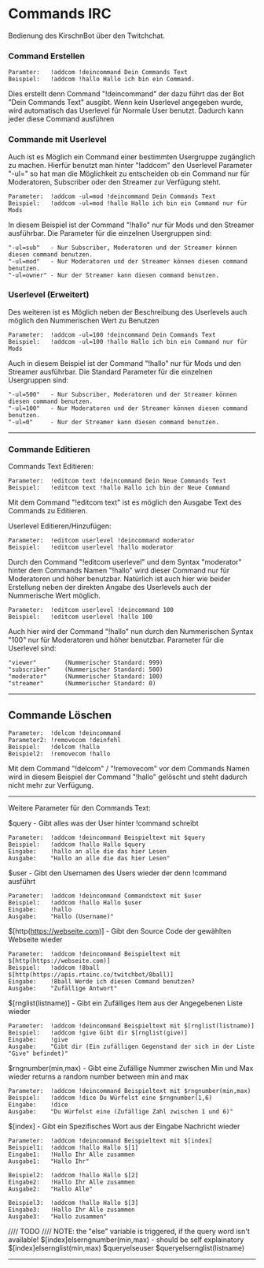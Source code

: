 # Commands IRC
Bedienung des KirschnBot über den Twitchchat.

### Command Erstellen
	Paramter:	!addcom !deincommand Dein Commands Text
	Beispiel:	!addcom !hallo Hallo ich bin ein Command.

Dies erstellt denn Command "!deincommand" der dazu führt das der Bot "Dein Commands Text" ausgibt.
Wenn kein Userlevel angegeben wurde, wird automatisch das Userlevel für Normale User benutzt.
Dadurch kann jeder diese Command ausführen


### Commande mit Userlevel
Auch ist es Möglich ein Command einer bestimmten Usergruppe zugänglich zu machen.
Hierfür benutzt man hinter "!addcom" den Userlevel Parameter "-ul=" so hat man die Möglichkeit zu entscheiden ob ein Command nur für Moderatoren, Subscriber oder den Streamer zur Verfügung steht.

	Parameter:	!addcom -ul=mod !deincommand Dein Commands Text
	Beispiel:	!addcom -ul=mod !hallo Hallo ich bin ein Command nur für Mods

In diesem Beispiel ist der Command "!hallo" nur für Mods und den Streamer ausführbar.
Die Parameter für die einzelnen Usergruppen sind:

	"-ul=sub"	- Nur Subscriber, Moderatoren und der Streamer können diesen command benutzen.
	"-ul=mod"	- Nur Moderatoren und der Streamer können diesen command benutzen.
	"-ul=owner"	- Nur der Streamer kann diesen command benutzen.


### Userlevel (Erweitert)
Des weiteren ist es Möglich neben der Beschreibung des Userlevels auch möglich den Nummerischen Wert zu Benutzen

	Parameter:	!addcom -ul=100 !deincommand Dein Commands Text
	Beispiel:	!addcom -ul=100 !hallo Hallo ich bin ein Command nur für Mods

Auch in diesem Beispiel ist der Command "!hallo" nur für Mods und den Streamer ausführbar.
Die Standard Parameter für die einzelnen Usergruppen sind:

	"-ul=500"	- Nur Subscriber, Moderatoren und der Streamer können diesen command benutzen.
	"-ul=100"	- Nur Moderatoren und der Streamer können diesen command benutzen.
	"-ul=0"		- Nur der Streamer kann diesen command benutzen.

<hr>

### Commande Editieren

Commands Text Editieren:

	Parameter:	!editcom text !deincommand Dein Neue Commands Text
	Beispiel:	!editcom text !hallo Hallo ich bin der Neue Command

Mit dem Command "!editcom text" ist es möglich den Ausgabe Text des Commands zu Editieren.

Userlevel Editieren/Hinzufügen:

	Parameter:	!editcom userlevel !deincommand moderator
	Beispiel:	!editcom userlevel !hallo moderator

Durch den Command "!editcom userlevel" und dem Syntax "moderator" hinter dem Commands Namen "!hallo" wird dieser Command nur für Moderatoren und höher benutzbar.
Natürlich ist auch hier wie beider Erstellung neben der direkten Angabe des Userlevels auch der Nummerische Wert möglich.

	Parameter:	!editcom userlevel !deincommand 100
	Beispiel:	!editcom userlevel !hallo 100

Auch hier wird der Command "!hallo" nun durch den Nummerischen Syntax "100" nur für Moderatoren und höher benutzbar.
Parameter für die Userlevel sind:

	"viewer"		(Nummerischer Standard: 999)
	"subscriber"	(Nummerischer Standard: 500)
	"moderator"		(Nummerischer Standard: 100)
	"streamer"		(Nummerischer Standard: 0)

<hr>

## Commande Löschen
	Parameter:	!delcom !deincommand
	Parameter2:	!removecom !deinfehl
	Beispiel:	!delcom !hallo
	Beispiel2:	!removecom !hallo

Mit dem Command "!delcom" / "!removecom" vor dem Commands Namen wird in diesem Beispiel der Command "!hallo" gelöscht und steht dadurch nicht mehr zur Verfügung.

<hr>

Weitere Parameter für den Commands Text:

$query - Gibt alles was der User hinter !command schreibt

	Parameter:	!addcom !deincommand Beispieltext mit $query
	Beispiel: 	!addcom !hallo Hallo $query
	Eingabe:	!hallo an alle die das hier Lesen
	Ausgabe:	"Hallo an alle die das hier Lesen"

$user - Gibt den Usernamen des Users wieder der denn !command ausführt

	Parameter:	!addcom !deincommand Commandstext mit $user
	Beispiel: 	!addcom !hallo Hallo $user
	Eingabe:	!hallo
	Ausgabe:	"Hallo (Username)"

$[http(https://webseite.com)] - Gibt den Source Code der gewählten Webseite wieder

	Parameter:	!addcom !deincommand Beispieltext mit $[http(https://webseite.com)]
	Beispiel: 	!addcom !8ball $[http(https://apis.rtainc.co/twitchbot/8ball)]
	Eingabe:	!8ball Werde ich diesen Command benutzen?
	Ausgabe:	"Zufällige Antwort"

$[rnglist(listname)] - Gibt ein Zufälliges Item aus der Angegebenen Liste wieder

	Parameter:	!addcom !deincommand Beispieltext mit $[rnglist(listname)]
	Beispiel: 	!addcom !give Gibt dir $[rnglist(give)]
	Eingabe:	!give
	Ausgabe:	"Gibt dir (Ein zufälligen Gegenstand der sich in der Liste "Give" befindet)"

$rngnumber(min,max) - Gibt eine Zufällige Nummer zwischen Min und Max wieder returns a random number between min and max

	Parameter:	!addcom !deincommand Beispieltext mit $rngnumber(min,max)
	Beispiel: 	!addcom !dice Du Würfelst eine $rngnumber(1,6)
	Eingabe:	!dice
	Ausgabe:	"Du Würfelst eine (Zufällige Zahl zwischen 1 und 6)"

$[index] - Gibt ein Spezifisches Wort aus der Eingabe Nachricht wieder

	Parameter:	!addcom !deincommand Beispieltext mit $[index]
	Beispiel1: 	!addcom !hallo Hallo $[1]
	Eingabe1:	!Hallo Ihr Alle zusammen
	Ausgabe1:	"Hallo Ihr"

	Beispiel2: 	!addcom !hallo Hallo $[2]
	Eingabe2:	!Hallo Ihr Alle zusammen
	Ausgabe2:	"Hallo Alle"

	Beispiel3: 	!addcom !hallo Hallo $[3]
	Eingabe3:	!Hallo Ihr Alle zusammen
	Ausgabe3:	"Hallo zusammen"


//// TODO ////
NOTE: the "else" variable is triggered, if the query word isn't available!
$[index]elserngnumber(min,max) - should be self explainatory
$[index]elsernglist(min,max)
$queryelseuser
$queryelsernglist(listname)

<hr>
